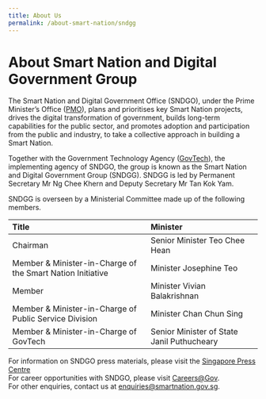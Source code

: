 ```yaml
---
title: About Us
permalink: /about-smart-nation/sndgg
---
```

# About Smart Nation and Digital Government Group


The Smart Nation and Digital Government Office (SNDGO), under the Prime Minister’s Office (<a href="https://www.pmo.gov.sg/" target="_blank">PMO</a>), plans and prioritises key Smart Nation projects, drives the digital transformation of government, builds long-term capabilities for the public sector, and promotes adoption and participation from the public and industry, to take a collective approach in building a Smart Nation.  
  
Together with the Government Technology Agency (<a href="https://www.tech.gov.sg/" target="_blank">GovTech</a>), the implementing agency of SNDGO, the group is known as the Smart Nation and Digital Government Group (SNDGG). SNDGG is led by Permanent Secretary Mr Ng Chee Khern and Deputy Secretary Mr Tan Kok Yam.  
  
SNDGG is overseen by a Ministerial Committee made up of the following members.

| Title | Minister |
|:--------| :-------------|
| Chairman | Senior Minister Teo Chee Hean|
| Member & Minister-in-Charge of the Smart Nation Initiative| Minister Josephine Teo|
| Member | Minister Vivian Balakrishnan|
| Member & Minister-in-Charge of Public Service Division| Minister Chan Chun Sing|
| Member & Minister-in-Charge of GovTech| Senior Minister of State Janil Puthucheary|

For information on SNDGO press materials, please visit the <a href="https://www.sgpc.gov.sg/" target="_blank">Singapore Press Centre</a><br>
For career opportunities with SNDGO, please visit [Careers@Gov](https://careers.pageuppeople.com/688/cwlive/en/filter/?=&search-keyword=&brand=smart%20nation%20and%20digital%20government%20office&job-mail-subscribe-privacy=agree).<br>
For other enquiries, contact us at [enquiries@smartnation.gov.sg](mailto:enquiries@smartnation.gov.sg).